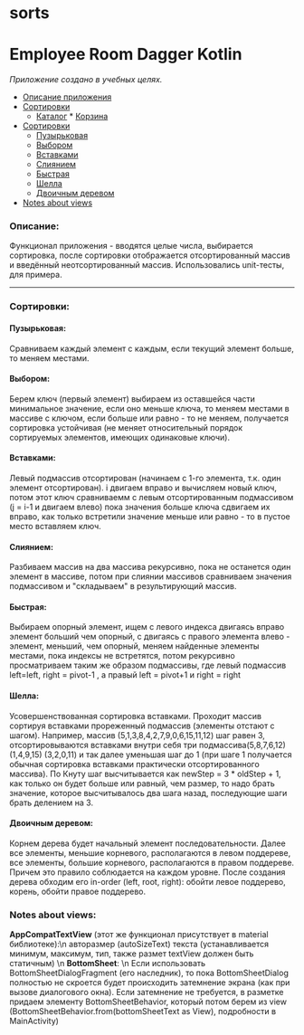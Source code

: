 # sorts

# Employee Room Dagger Kotlin

*Приложение создано в учебных целях.*

* [Описание приложения](#about)
* [Сортировки](#sorts)  
  * [Каталог](#catalog)
                        * [Корзина](#shopping_cart)
* [Сортировки](#sorts)
  * [Пузырьковая](#bubble)
  * [Выбором](#selection)
  * [Вставками](#insertion)
  * [Слиянием](#merge)
  * [Быстрая](#quick)
  * [Шелла](#shell)
  * [Двоичным деревом](#tree)
* [Notes about views](#views)

### <a name="about"></a>Описание:
Функционал приложения - вводятся целые числа, выбирается сортировка, после сортировки отображается отсортированный массив и введённый неотсортированный массив. 
Использовались unit-тесты, для примера.

***
### <a name="sorts"></a>Сортировки:
#### <a name="bubble"></a>Пузырьковая:
Сравниваем каждый элемент с каждым, если текущий элемент больше, то меняем местами.

#### <a name="selection"></a>Выбором:
Берем ключ (первый элемент) выбираем из оставшейся части минимальное значение, если оно меньше ключа, 
то меняем местами в массиве с ключом, если больше или равно - то не меняем, получается сортировка устойчивая 
(не меняет относительный порядок сортируемых элементов, имеющих одинаковые ключи).

#### <a name="insertion"></a>Вставками:
Левый подмассив отсортирован (начинаем с 1-го элемента, т.к. один элемент отсортирован). 
i двигаем вправо и вычисляем новый ключ, потом этот ключ сравниваемм с левым отсортированным подмассивом (j = i-1 и двигаем влево) 
пока значения больше ключа сдвигаем их вправо, как только встретили значение меньше или равно - то в пустое место вставляем ключ.
 
#### <a name="merge"></a>Слиянием:
Разбиваем массив на два массива рекурсивно, пока не останется один элемент в массиве, 
потом при слиянии массивов сравниваем значения подмассивом и "складываем" в результирующий массив.

#### <a name="quick"></a>Быстрая:
Выбираем опорный элемент, ищем с левого индекса двигаясь вправо элемент больший чем опорный, 
с двигаясь с правого элемента влево - элемент, меньший, чем опорный, меняем найденные элементы местами, пока индексы не встретятся, потом рекурсивно просматриваем таким же образом подмассивы, где левый подмассив left=left, right = pivot-1 , а правый left = pivot+1 и right = right 

#### <a name="shell"></a>Шелла:
Усовершенствованная сортировка вставками. Проходит массив сортируя вставками прореженный
 подмассив (элементы отстают с шагом). Например, массив (5,1,3,8,4,2,7,9,0,6,15,11,12) шаг равен 3, 
 отсортировываются вставками внутри себя три подмассива(5,8,7,6,12) (1,4,9,15) (3,2,0,11) и так далее уменьшая
  шаг до 1 (при шаге 1 получается обычная сортировка вставками практически отсортированного массива). 
  По Кнуту шаг высчитывается как newStep = 3 * oldStep + 1, как только он будет больше или равный, чем размер, 
  то надо брать значение, которое высчитывалось два шага назад, последующие шаги брать делением на 3.
 
#### <a name="tree"></a>Двоичным деревом:
Корнем дерева будет начальный элемент последовательности. Далее все элементы, меньшие корневого, 
располагаются в левом поддереве, все элементы, большие корневого, располагаются в правом поддереве. 
Причем это правило соблюдается на каждом уровне. После создания дерева обходим его in-order (left, root, right): обойти левое поддерево, корень, обойти правое поддерево.

### <a name="views"></a>Notes about views:
**AppCompatTextView** (этот же функционал присутствует в material библиотеке):\n
авторазмер (autoSizeText)  текста (устанавливается минимум, максимум, тип, также размет textView должен быть статичным) \n
**BottomSheet**: \n
Если использовать BottomSheetDialogFragment (его наследник), то пока BottomSheetDialog полностью не скроется будет происходить затемнение экрана (как при вызове диалогового окна). Если затемнение не требуется, в разметке придаем элементу BottomSheetBehavior, который потом берем из view (BottomSheetBehavior.from<View>(bottomSheetText as View), подробности в MainActivity)